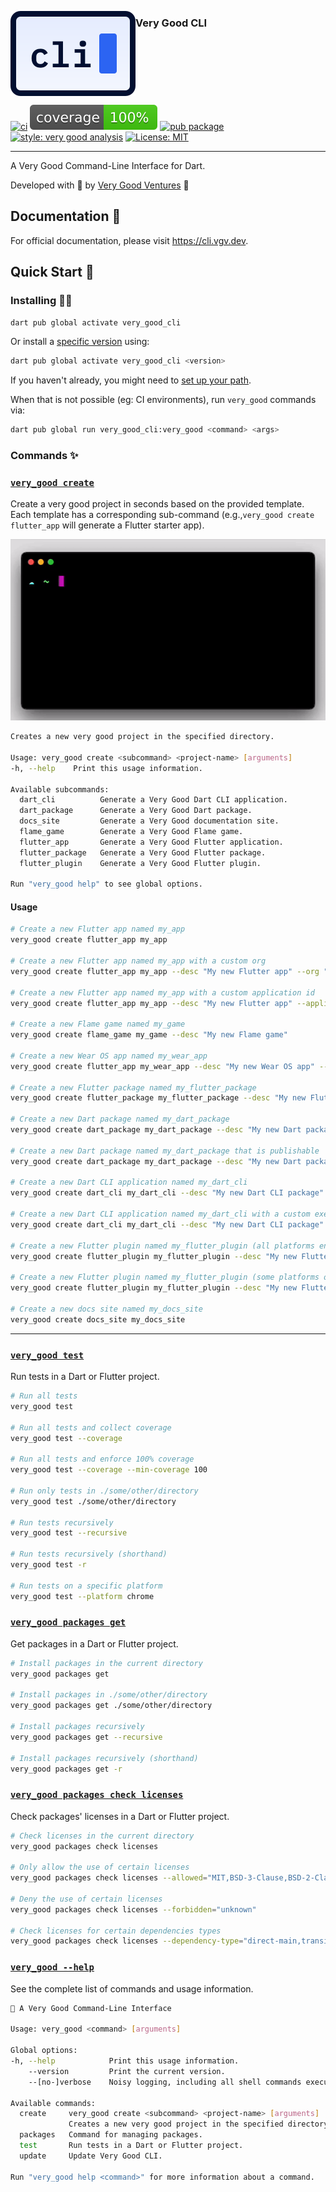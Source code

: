 [<img src="https://raw.githubusercontent.com/VeryGoodOpenSource/very_good_cli/main/site/static/img/cli_icon.svg" align="left" />](https://cli.vgv.dev/)

### Very Good CLI

<br clear="left"/>

[![ci][ci_badge]][ci_link]
[![coverage][coverage_badge]][ci_link]
[![pub package][pub_badge]][pub_link]
[![style: very good analysis][very_good_analysis_badge]][very_good_analysis_link]
[![License: MIT][license_badge]][license_link]

---

A Very Good Command-Line Interface for Dart.

Developed with 💙 by [Very Good Ventures][very_good_ventures_link] 🦄

## Documentation 📝

For official documentation, please visit https://cli.vgv.dev.

## Quick Start 🚀

### Installing 🧑‍💻

```sh
dart pub global activate very_good_cli
```

Or install a [specific version](https://pub.dev/packages/very_good_cli/versions) using:

```sh
dart pub global activate very_good_cli <version>
```

If you haven't already, you might need to [set up your path][path_setup_link].

When that is not possible (eg: CI environments), run `very_good` commands via:

```sh
dart pub global run very_good_cli:very_good <command> <args>
```

### Commands ✨

### [`very_good create`](https://cli.vgv.dev/docs/category/templates)

Create a very good project in seconds based on the provided template. Each template has a corresponding sub-command (e.g.,`very_good create flutter_app` will generate a Flutter starter app).

![Very Good Create][very_good_create]

```sh
Creates a new very good project in the specified directory.

Usage: very_good create <subcommand> <project-name> [arguments]
-h, --help    Print this usage information.

Available subcommands:
  dart_cli          Generate a Very Good Dart CLI application.
  dart_package      Generate a Very Good Dart package.
  docs_site         Generate a Very Good documentation site.
  flame_game        Generate a Very Good Flame game.
  flutter_app       Generate a Very Good Flutter application.
  flutter_package   Generate a Very Good Flutter package.
  flutter_plugin    Generate a Very Good Flutter plugin.

Run "very_good help" to see global options.
```

#### Usage

```sh
# Create a new Flutter app named my_app
very_good create flutter_app my_app

# Create a new Flutter app named my_app with a custom org
very_good create flutter_app my_app --desc "My new Flutter app" --org "com.custom.org"

# Create a new Flutter app named my_app with a custom application id
very_good create flutter_app my_app --desc "My new Flutter app" --application-id "com.custom.app.id"

# Create a new Flame game named my_game
very_good create flame_game my_game --desc "My new Flame game"

# Create a new Wear OS app named my_wear_app
very_good create flutter_app my_wear_app --desc "My new Wear OS app" --template wear

# Create a new Flutter package named my_flutter_package
very_good create flutter_package my_flutter_package --desc "My new Flutter package"

# Create a new Dart package named my_dart_package
very_good create dart_package my_dart_package --desc "My new Dart package"

# Create a new Dart package named my_dart_package that is publishable
very_good create dart_package my_dart_package --desc "My new Dart package" --publishable

# Create a new Dart CLI application named my_dart_cli
very_good create dart_cli my_dart_cli --desc "My new Dart CLI package"

# Create a new Dart CLI application named my_dart_cli with a custom executable name
very_good create dart_cli my_dart_cli --desc "My new Dart CLI package" --executable-name my_executable_name

# Create a new Flutter plugin named my_flutter_plugin (all platforms enabled)
very_good create flutter_plugin my_flutter_plugin --desc "My new Flutter plugin"

# Create a new Flutter plugin named my_flutter_plugin (some platforms only)
very_good create flutter_plugin my_flutter_plugin --desc "My new Flutter plugin" --platforms android,ios,macos

# Create a new docs site named my_docs_site
very_good create docs_site my_docs_site

```

---

### [`very_good test`](https://cli.vgv.dev/docs/commands/test)

Run tests in a Dart or Flutter project.

```sh
# Run all tests
very_good test

# Run all tests and collect coverage
very_good test --coverage

# Run all tests and enforce 100% coverage
very_good test --coverage --min-coverage 100

# Run only tests in ./some/other/directory
very_good test ./some/other/directory

# Run tests recursively
very_good test --recursive

# Run tests recursively (shorthand)
very_good test -r

# Run tests on a specific platform
very_good test --platform chrome
```

### [`very_good packages get`](https://cli.vgv.dev/docs/commands/get_pkgs)

Get packages in a Dart or Flutter project.

```sh
# Install packages in the current directory
very_good packages get

# Install packages in ./some/other/directory
very_good packages get ./some/other/directory

# Install packages recursively
very_good packages get --recursive

# Install packages recursively (shorthand)
very_good packages get -r
```

### [`very_good packages check licenses`](https://cli.vgv.dev/docs/commands/check_licenses)

Check packages' licenses in a Dart or Flutter project.

```sh
# Check licenses in the current directory
very_good packages check licenses

# Only allow the use of certain licenses
very_good packages check licenses --allowed="MIT,BSD-3-Clause,BSD-2-Clause,Apache-2.0"

# Deny the use of certain licenses
very_good packages check licenses --forbidden="unknown"

# Check licenses for certain dependencies types
very_good packages check licenses --dependency-type="direct-main,transitive"
```

### [`very_good --help`](https://cli.vgv.dev/docs/overview)

See the complete list of commands and usage information.

```sh
🦄 A Very Good Command-Line Interface

Usage: very_good <command> [arguments]

Global options:
-h, --help            Print this usage information.
    --version         Print the current version.
    --[no-]verbose    Noisy logging, including all shell commands executed.

Available commands:
  create     very_good create <subcommand> <project-name> [arguments]
             Creates a new very good project in the specified directory.
  packages   Command for managing packages.
  test       Run tests in a Dart or Flutter project.
  update     Update Very Good CLI.

Run "very_good help <command>" for more information about a command.
```

[bloc_link]: https://bloclibrary.dev
[ci_badge]: https://github.com/VeryGoodOpenSource/very_good_cli/workflows/very_good_cli/badge.svg
[ci_link]: https://github.com/VeryGoodOpenSource/very_good_cli/actions
[coverage_badge]: https://raw.githubusercontent.com/VeryGoodOpenSource/very_good_cli/main/coverage_badge.svg
[flutter_cross_platform_link]: https://flutter.dev/docs/development/tools/sdk/release-notes/supported-platforms
[flutter_flavors_link]: https://flutter.dev/docs/deployment/flavors
[github_actions_link]: https://github.com/features/actions
[internationalization_link]: https://flutter.dev/docs/development/accessibility-and-localization/internationalization
[license_badge]: https://img.shields.io/badge/license-MIT-blue.svg
[license_link]: https://opensource.org/licenses/MIT
[cli_logo_icon]: https://raw.githubusercontent.com/VeryGoodOpenSource/very_good_cli/main/site/static/img/cli_icon.svg
[logging_link]: https://api.flutter.dev/flutter/dart-developer/log.html
[null_safety_link]: https://flutter.dev/docs/null-safety
[pub_badge]: https://img.shields.io/pub/v/very_good_cli.svg
[pub_link]: https://pub.dartlang.org/packages/very_good_cli
[testing_link]: https://flutter.dev/docs/testing
[very_good_analysis_badge]: https://img.shields.io/badge/style-very_good_analysis-B22C89.svg
[very_good_analysis_link]: https://pub.dev/packages/very_good_analysis
[very_good_core_link]: site/docs/templates/core.md
[new_syntax_link]: site/docs/resources/syntax_changes_in_0_10_0.md
[very_good_create]: https://raw.githubusercontent.com/VeryGoodOpenSource/very_good_cli/main/doc/assets/very_good_create.gif
[very_good_ventures_link]: https://verygood.ventures
[path_setup_link]: https://dart.dev/tools/pub/cmd/pub-global#running-a-script-from-your-path
